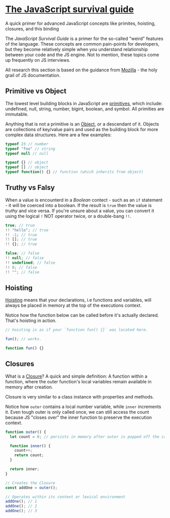 # [The JavaScript survival guide](https://www.youtube.com/watch?v=9emXNzqCKyg)
A quick primer for advanced JavaScript concepts like primites, hoisting, closures, and this binding

The _JavaScript Survival Guide_ is a primer for the so-called "weird" features of the language. These concepts are common pain-points for developers, but they become relatively simple when you understand relationship between your code and the JS engine. Not to mention, these topics come up frequently on JS interviews.

All research this section is based on the guidance from [Mozilla](https://developer.mozilla.org/) - the holy grail of JS documentation.

## Primitive vs Object

The lowest level building blocks in JavaScript are [primitives](https://developer.mozilla.org/en-US/docs/Glossary/Primitive), which include: undefined, null, string, number, bigint, boolean, and symbol. All primities are immutable.

Anything that is not a primitive is an [Object](https://developer.mozilla.org/en-US/docs/Web/JavaScript/Reference/Global_Objects/Object), or a descendant of it. Objects are collections of key/value pairs and used as the building block for more complex data structures. Here are a few examples:

```js
typeof 23 // number
typeof "foo" // string
typeof null // null

typeof {} // object
typeof [] // object
typeof function() {} // function (which inherits from object)
```

## Truthy vs Falsy

When a value is encounterd in a _Boolean_ contect - such as an `if` statement - it will be coerced into a boolean. If the result is `true` then the value is _truthy_ and vice versa. If you're unsure about a value, you can convert it using the logical `!` NOT operator twice, or a double-bang `!!`.

```js
true; // true
!! "hello"; // true
!! -1; // true
!! []; // true
!! {}; // true

false; // false
!! null; // false
!! undefined; // false
!! 0; // false
!! ""; // false
```

## Hoisting

[Hoisting](https://developer.mozilla.org/en-US/docs/Glossary/Hoisting) means that your declarations, i.e functions and variables, will always be placed in memory at the top of the executions context.

Notice how the function below can be called before it's actually declared. That's hoisting in action.

```js
// hoisting is as if your `function fun() {}` was located here.

fun(); // works.

function fun() {}
```

## Closures

What is a [Closure](https://developer.mozilla.org/en-US/docs/Web/JavaScript/Closures)? A quick and simple definition: A function within a function, where the outer function's local variables remain available in memory after creation.

Closure is very similar to a class instance with properties and methods.

Notice how `outer` contains a local number variable, while `inner` increments it. Even tough outer is only called once, we can still access the count because JS "closes over" the inner function to preserve the execution context.

```js
function outer() {
  let count = 0; // persists in memory after outer is popped off the call stack

  function inner() {
    count++;
    return count;
  }

  return inner;
}

// Creates the Closure
const addOne = outer();

// Operates within its context or lexical environment
addOne(); // 1
addOne(); // 2
addOne(); // 3
```
